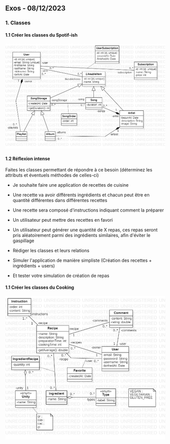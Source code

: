## Exos - 08/12/2023


### 1. Classes

 
#### 1.1 Créer les classes du Spotif-ish


![ClassSpotiLike.jpg](ClassSpotiLike.jpg)


#### 1.2 Réflexion intense


Faites les classes permettant de répondre à ce besoin (déterminez les attributs et éventuels méthodes de celles-ci)
- Je souhaite faire une application de recettes de cuisine
- Une recette va avoir différents ingrédients et chacun peut être en quantité différentes dans différentes recettes
- Une recette sera composé d'instructions indiquant comment la préparer
- Un utilisateur peut mettre des recettes en favori
- Un utilisateur peut générer une quantité de X repas, ces repas seront pris aléatoirement parmi des ingrédients similaires, afin d'éviter le gaspillage

- Rédiger les classes et leurs relations
- Simuler l'application de manière simpliste (Création des recettes + ingrédients + users)
- Et tester votre simulation de création de repas


#### 1.1 Créer les classes du Cooking


![Cooking.jpg](Cooking.jpg)




